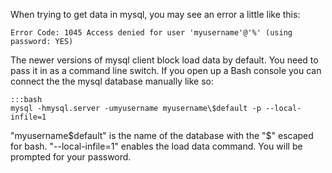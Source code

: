 
<!--
.. title: LoadDataInfile
.. slug: LoadDataInfile
.. date: 2015-05-13 14:35:28 UTC+01:00
.. tags:
.. category:
.. link:
.. description:
.. type: text
-->




When trying to get data in mysql, you may see an error a little like this:

    Error Code: 1045 Access denied for user 'myusername'@'%' (using password: YES)

The newer versions of mysql client block load data by default. You need to pass it in as a command line switch. If you open up a Bash console you can connect the the mysql database manually like so:

    :::bash
    mysql -hmysql.server -umyusername myusername\$default -p --local-infile=1

"myusername\$default" is the name of the database with the "$" escaped for bash. "--local-infile=1" enables the load data command. You will be prompted for your password.
